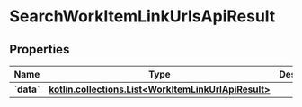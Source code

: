 
# SearchWorkItemLinkUrlsApiResult

## Properties
| Name | Type | Description | Notes |
| ------------ | ------------- | ------------- | ------------- |
| **&#x60;data&#x60;** | [**kotlin.collections.List&lt;WorkItemLinkUrlApiResult&gt;**](WorkItemLinkUrlApiResult.md) |  |  |



